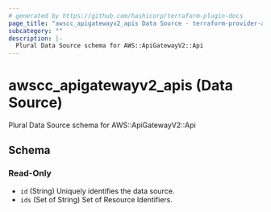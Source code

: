 ```yaml
---
# generated by https://github.com/hashicorp/terraform-plugin-docs
page_title: "awscc_apigatewayv2_apis Data Source - terraform-provider-awscc"
subcategory: ""
description: |-
  Plural Data Source schema for AWS::ApiGatewayV2::Api
---
```


# awscc_apigatewayv2_apis (Data Source)

Plural Data Source schema for AWS::ApiGatewayV2::Api



<!-- schema generated by tfplugindocs -->
## Schema

### Read-Only

- `id` (String) Uniquely identifies the data source.
- `ids` (Set of String) Set of Resource Identifiers.

